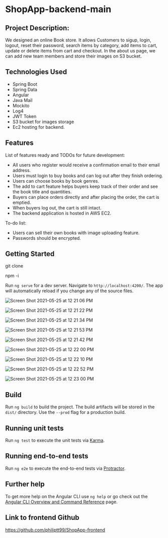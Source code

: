 # ShopApp-backend-main

## Project Description:
We designed an online Book store. It allows Customers to sigup, login, logout, reset their password, search items by category, add items to cart, update or delete items from cart and checkout. 
In the about us page, we can add new team members and store their images on S3 bucket. 

## Technologies Used
- Spring Boot
- Spring Data 
- Angular 
- Java Mail
- Mockito 
- Log4
- JWT Token
- S3 bucket for images storage
- Ec2 hosting for backend.


## Features

List of features ready and TODOs for future development:

- All users who register would receive a confirmation email to their email address.
- Users must login to buy books and can log out after they finish ordering.
- Users can choose books by book genres.
- The add to cart feature helps buyers keep track of their order and see the book title and quantities.
- Buyers can place orders directly and after placing the order, the cart is emptied.
- When buyers log out, the cart is still intact.
- The backend application is hosted in AWS EC2.

To-do list:

- Users can sell their own books with image uploading feature.
- Passwords should be encrypted.


## Getting Started

git clone 

npm -i

Run `ng serve` for a dev server. Navigate to `http://localhost:4200/`. The app will automatically reload if you change any of the source files.


![Screen Shot 2021-05-25 at 12 21 06 PM](https://user-images.githubusercontent.com/54957332/119533698-1f99ae80-bd54-11eb-94c2-68bf4d55e125.png)

![Screen Shot 2021-05-25 at 12 21 22 PM](https://user-images.githubusercontent.com/54957332/119533725-27595300-bd54-11eb-80f4-69057a1ab79b.png)

![Screen Shot 2021-05-25 at 12 21 34 PM](https://user-images.githubusercontent.com/54957332/119533734-29bbad00-bd54-11eb-85d5-d94384c26e89.png)

![Screen Shot 2021-05-25 at 12 21 53 PM](https://user-images.githubusercontent.com/54957332/119533777-33ddab80-bd54-11eb-8a75-01b9c66d7557.png)

![Screen Shot 2021-05-25 at 12 21 42 PM](https://user-images.githubusercontent.com/54957332/119533757-2fb18e00-bd54-11eb-8101-3361c6e4ab76.png)

![Screen Shot 2021-05-25 at 12 22 00 PM](https://user-images.githubusercontent.com/54957332/119533793-38a25f80-bd54-11eb-8508-a137c90dced6.png)

![Screen Shot 2021-05-25 at 12 22 10 PM](https://user-images.githubusercontent.com/54957332/119533828-422bc780-bd54-11eb-9cc9-60efc22e3c0c.png)

![Screen Shot 2021-05-25 at 12 22 52 PM](https://user-images.githubusercontent.com/54957332/119533848-46f07b80-bd54-11eb-9cb0-d3de31cbbd29.png)

![Screen Shot 2021-05-25 at 12 23 00 PM](https://user-images.githubusercontent.com/54957332/119533874-4bb52f80-bd54-11eb-8cf9-bac5c2857b5d.png)



## Build

Run `ng build` to build the project. The build artifacts will be stored in the `dist/` directory. Use the `--prod` flag for a production build.

## Running unit tests


Run `ng test` to execute the unit tests via [Karma](https://karma-runner.github.io).

## Running end-to-end tests

Run `ng e2e` to execute the end-to-end tests via [Protractor](http://www.protractortest.org/).

## Further help

To get more help on the Angular CLI use `ng help` or go check out the [Angular CLI Overview and Command Reference](https://angular.io/cli) page.

## Link to frontend Github
https://github.com/philiptt99/ShopApp-frontend

